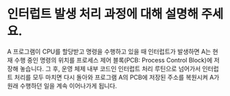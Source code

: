 # 인터럽트 발생 처리 과정에 대해 설명해 주세요.

A 프로그램이 CPU를 할당받고 명령을 수행하고 있을 때 인터럽트가 발생하면 A는 현재 수행 중인 명령의 위치를 프로세스 제어 블록(PCB: Process Control Block)에 저장해 놓습니다. 그 후, 운영 체제 내부 코드인 인터럽트 처리 루틴으로 넘어가서 인터럽트 처리를 모두 마치면 다시 돌아와 프로그램 A의 PCB에 저장된 주소를 복원시켜 A가 원래 수행하던 일을 계속 이어나가게 됩니다.